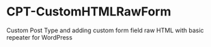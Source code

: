 # CPT-CustomHTMLRawForm
Custom Post Type and adding custom form field raw HTML with basic repeater for WordPress
